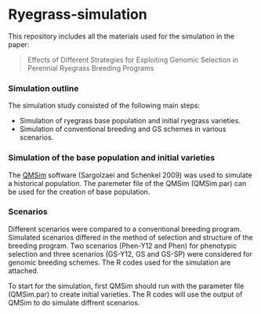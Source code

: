# Ryegrass-simulation

This repository includes all the materials used for the simulation in the paper:

> Effects of Different Strategies for Exploiting Genomic Selection in Perennial Ryegrass Breeding Programs


### Simulation outline
The simulation study consisted of the following main steps: 
- Simulation of ryegrass base population and initial ryegrass varieties.
- Simulation of conventional breeding and GS schemes in various scenarios.


### Simulation of the base population and initial varieties
The [QMSim](http://animalbiosciences.uoguelph.ca/~msargol/qmsim/) software (Sargolzaei and Schenkel 2009) was used to simulate a historical population. 
The paremeter file of the QMSim (QMSim.par) can be used for the creation of base population.

### Scenarios
Different scenarios were compared to a conventional breeding program. Simulated scenarios differed in the method of selection and structure of the breeding program. Two scenarios (Phen-Y12 and Phen) for phenotypic selection and three scenarios (GS-Y12, GS and GS-SP) were considered for genomic breeding schemes. The R codes used for the simulation are attached. 

To start for the simulation, first QMSim should run with the parameter file (QMSim.par) to create initial varieties. The R codes will use the output of QMSim to do simulate diffrent scenarios.
